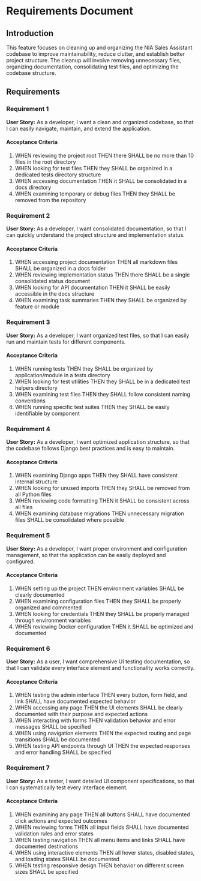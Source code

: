 # Requirements Document

## Introduction

This feature focuses on cleaning up and organizing the NIA Sales Assistant codebase to improve maintainability, reduce clutter, and establish better project structure. The cleanup will involve removing unnecessary files, organizing documentation, consolidating test files, and optimizing the codebase structure.

## Requirements

### Requirement 1

**User Story:** As a developer, I want a clean and organized codebase, so that I can easily navigate, maintain, and extend the application.

#### Acceptance Criteria

1. WHEN reviewing the project root THEN there SHALL be no more than 10 files in the root directory
2. WHEN looking for test files THEN they SHALL be organized in a dedicated tests directory structure
3. WHEN accessing documentation THEN it SHALL be consolidated in a docs directory
4. WHEN examining temporary or debug files THEN they SHALL be removed from the repository

### Requirement 2

**User Story:** As a developer, I want consolidated documentation, so that I can quickly understand the project structure and implementation status.

#### Acceptance Criteria

1. WHEN accessing project documentation THEN all markdown files SHALL be organized in a docs folder
2. WHEN reviewing implementation status THEN there SHALL be a single consolidated status document
3. WHEN looking for API documentation THEN it SHALL be easily accessible in the docs structure
4. WHEN examining task summaries THEN they SHALL be organized by feature or module

### Requirement 3

**User Story:** As a developer, I want organized test files, so that I can easily run and maintain tests for different components.

#### Acceptance Criteria

1. WHEN running tests THEN they SHALL be organized by application/module in a tests directory
2. WHEN looking for test utilities THEN they SHALL be in a dedicated test helpers directory
3. WHEN examining test files THEN they SHALL follow consistent naming conventions
4. WHEN running specific test suites THEN they SHALL be easily identifiable by component

### Requirement 4

**User Story:** As a developer, I want optimized application structure, so that the codebase follows Django best practices and is easy to maintain.

#### Acceptance Criteria

1. WHEN examining Django apps THEN they SHALL have consistent internal structure
2. WHEN looking for unused imports THEN they SHALL be removed from all Python files
3. WHEN reviewing code formatting THEN it SHALL be consistent across all files
4. WHEN examining database migrations THEN unnecessary migration files SHALL be consolidated where possible

### Requirement 5

**User Story:** As a developer, I want proper environment and configuration management, so that the application can be easily deployed and configured.

#### Acceptance Criteria

1. WHEN setting up the project THEN environment variables SHALL be clearly documented
2. WHEN examining configuration files THEN they SHALL be properly organized and commented
3. WHEN looking for credentials THEN they SHALL be properly managed through environment variables
4. WHEN reviewing Docker configuration THEN it SHALL be optimized and documented

### Requirement 6

**User Story:** As a user, I want comprehensive UI testing documentation, so that I can validate every interface element and functionality works correctly.

#### Acceptance Criteria

1. WHEN testing the admin interface THEN every button, form field, and link SHALL have documented expected behavior
2. WHEN accessing any page THEN the UI elements SHALL be clearly documented with their purpose and expected actions
3. WHEN interacting with forms THEN validation behavior and error messages SHALL be specified
4. WHEN using navigation elements THEN the expected routing and page transitions SHALL be documented
5. WHEN testing API endpoints through UI THEN the expected responses and error handling SHALL be specified

### Requirement 7

**User Story:** As a tester, I want detailed UI component specifications, so that I can systematically test every interface element.

#### Acceptance Criteria

1. WHEN examining any page THEN all buttons SHALL have documented click actions and expected outcomes
2. WHEN reviewing forms THEN all input fields SHALL have documented validation rules and error states
3. WHEN testing navigation THEN all menu items and links SHALL have documented destinations
4. WHEN using interactive elements THEN all hover states, disabled states, and loading states SHALL be documented
5. WHEN testing responsive design THEN behavior on different screen sizes SHALL be specified